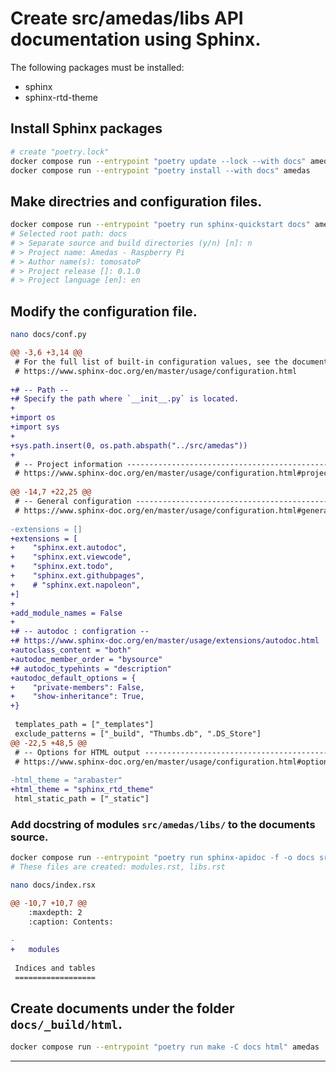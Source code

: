 # Create src/amedas/libs API documentation using Sphinx.

The following packages must be installed:
- sphinx
- sphinx-rtd-theme

## Install Sphinx packages
~~~sh
# create "poetry.lock"
docker compose run --entrypoint "poetry update --lock --with docs" amedas
docker compose run --entrypoint "poetry install --with docs" amedas
~~~

## Make directries and configuration files.

~~~sh
docker compose run --entrypoint "poetry run sphinx-quickstart docs" amedas
# Selected root path: docs
# > Separate source and build directories (y/n) [n]: n
# > Project name: Amedas - Raspberry Pi
# > Author name(s): tomosatoP
# > Project release []: 0.1.0
# > Project language [en]: en
~~~

## Modify the configuration file.

~~~sh
nano docs/conf.py
~~~
~~~diff
@@ -3,6 +3,14 @@
 # For the full list of built-in configuration values, see the documentation:
 # https://www.sphinx-doc.org/en/master/usage/configuration.html
 
+# -- Path --
+# Specify the path where `__init__.py` is located.
+
+import os
+import sys
+
+sys.path.insert(0, os.path.abspath("../src/amedas"))
+
 # -- Project information -----------------------------------------------------
 # https://www.sphinx-doc.org/en/master/usage/configuration.html#project-information
 
@@ -14,7 +22,25 @@
 # -- General configuration ---------------------------------------------------
 # https://www.sphinx-doc.org/en/master/usage/configuration.html#general-configuration
 
-extensions = []
+extensions = [
+    "sphinx.ext.autodoc",
+    "sphinx.ext.viewcode",
+    "sphinx.ext.todo",
+    "sphinx.ext.githubpages",
+    # "sphinx.ext.napoleon",
+]
+
+add_module_names = False
+
+# -- autodoc : configration --
+# https://www.sphinx-doc.org/en/master/usage/extensions/autodoc.html
+autoclass_content = "both"
+autodoc_member_order = "bysource"
+# autodoc_typehints = "description"
+autodoc_default_options = {
+    "private-members": False,
+    "show-inheritance": True,
+}
 
 templates_path = ["_templates"]
 exclude_patterns = ["_build", "Thumbs.db", ".DS_Store"]
@@ -22,5 +48,5 @@
 # -- Options for HTML output -------------------------------------------------
 # https://www.sphinx-doc.org/en/master/usage/configuration.html#options-for-html-output
 
-html_theme = "arabaster"
+html_theme = "sphinx_rtd_theme"
 html_static_path = ["_static"]
~~~


### Add docstring of modules `src/amedas/libs/` to the documents source.

~~~sh
docker compose run --entrypoint "poetry run sphinx-apidoc -f -o docs src/amedas/libs" amedas
# These files are created: modules.rst, libs.rst

nano docs/index.rsx
~~~
~~~diff
@@ -10,7 +10,7 @@
    :maxdepth: 2
    :caption: Contents:
 
-
+   modules
 
 Indices and tables
 ==================
~~~


## Create documents under the folder `docs/_build/html`.

~~~sh
docker compose run --entrypoint "poetry run make -C docs html" amedas
~~~
---